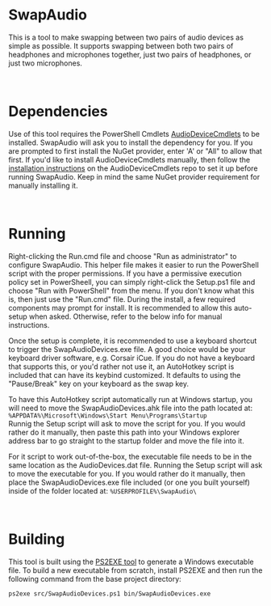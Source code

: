 # SwapAudio

This is a tool to make swapping between two pairs of audio devices as simple as possible. It supports swapping between both two pairs of headphones and microphones together, just two pairs of headphones, or just two microphones.

&nbsp;

# Dependencies
Use of this tool requires the PowerShell Cmdlets [AudioDeviceCmdlets](https://github.com/frgnca/AudioDeviceCmdlets) to be installed. SwapAudio will ask you to install the dependency for you. If you are prompted to first install the NuGet provider, enter 'A' or "All" to allow that first. If you'd like to install AudioDeviceCmdlets manually, then follow the [installation instructions](https://github.com/frgnca/AudioDeviceCmdlets#installation) on the AudioDeviceCmdlets repo to set it up before running SwapAudio. Keep in mind the same NuGet provider requirement for manually installing it.

&nbsp;

# Running

Right-clicking the Run.cmd file and choose "Run as administrator" to configure SwapAudio. This helper file makes it easier to run the PowerShell script with the proper permissions. If you have a permissive execution policy set in PowerSheell, you can simply right-click the Setup.ps1 file and choose "Run with PowerShell" from the menu. If you don't know what this is, then just use the "Run.cmd" file. During the install, a few required components may prompt for install. It is recommended to allow this auto-setup when asked. Otherwise, refer to the below info for manual instructions.

Once the setup is complete, it is recommended to use a keyboard shortcut to trigger the SwapAudioDevices.exe file. A good choice would be your keyboard driver software, e.g. Corsair iCue. If you do not have a keyboard that supports this, or you'd rather not use it, an AutoHotkey script is included that can have its keybind customized. It defaults to using the "Pause/Break" key on your keyboard as the swap key.

To have this AutoHotkey script automatically run at Windows startup, you will need to move the SwapAudioDevices.ahk file into the path located at: `%APPDATA%\Microsoft\Windows\Start Menu\Programs\Startup` \
Runnig the Setup script will ask to move the script for you. If you would rather do it manually, then paste this path into your Windows explorer address bar to go straight to the startup folder and move the file into it.

For it script to work out-of-the-box, the executable file needs to be in the same location as the AudioDevices.dat file. Running the Setup script will ask to move the executable for you. If you would rather do it manually, then place the SwapAudioDevices.exe file included (or one you built yourself) inside of the folder located at: `%USERPROFILE%\SwapAudio\`

&nbsp;

# Building

This tool is built using the [PS2EXE tool](https://github.com/MScholtes/PS2EXE) to generate a Windows executable file. To build a new executable from scratch, install PS2EXE and then run the following command from the base project directory:

`ps2exe src/SwapAudioDevices.ps1 bin/SwapAudioDevices.exe`